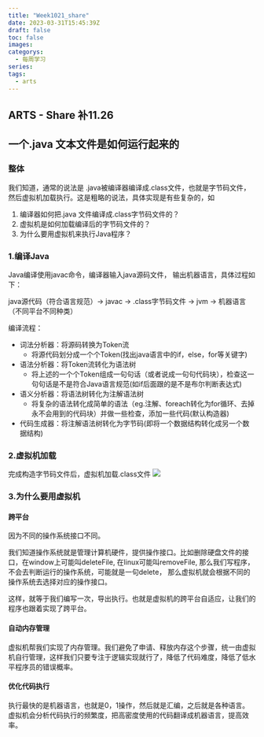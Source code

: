 ```yaml
---
title: "Week1021_share"
date: 2023-03-31T15:45:39Z
draft: false 
toc: false
images:
categorys:
  - 每周学习
series:
tags:
  - arts 
---
```


## ARTS - Share 补11.26
## 一个.java 文本文件是如何运行起来的

### 整体
我们知道，通常的说法是 .java被编译器编译成.class文件，也就是字节码文件，然后虚拟机加载执行。这是粗略的说法，具体实现是有些复杂的，如

1. 编译器如何把.java 文件编译成.class字节码文件的？
2. 虚拟机是如何加载编译后的字节码文件的？
3. 为什么要用虚拟机来执行Java程序？

### 1.编译Java
Java编译使用javac命令，编译器输入java源码文件， 输出机器语言，具体过程如下：

java源代码（符合语言规范）-> javac -> .class字节码文件 -> jvm -> 机器语言（不同平台不同种类）

编译流程：

* 词法分析器：将源码转换为Token流
	* 将源代码划分成一个个Token(找出java语言中的if，else，for等关键字)
* 语法分析器：将Token流转化为语法树
	* 将上述的一个个Token组成一句句话（或者说成一句句代码块），检查这一句句话是不是符合Java语言规范(如if后面跟的是不是布尔判断表达式)
* 语义分析器：将语法树转化为注解语法树
	* 将复杂的语法转化成简单的语法（eg.注解、foreach转化为for循环、去掉永不会用到的代码块）并做一些检查，添加一些代码(默认构造器)
* 代码生成器：将注解语法树转化为字节码(即将一个数据结构转化成另一个数据结构)




### 2.虚拟机加载
完成构造字节码文件后，虚拟机加载.class文件
![](http://dl.iteye.com/upload/attachment/0084/2346/aa51b456-7476-3d3b-a125-8b00eb19098c.png)

### 3.为什么要用虚拟机

#### 跨平台
因为不同的操作系统接口不同。

我们知道操作系统就是管理计算机硬件，提供操作接口。比如删除硬盘文件的接口，在window上可能叫deleteFile,  在linux可能叫removeFile, 那么我们写程序，不会去判断运行的操作系统，可能就是一句delete， 那么虚拟机就会根据不同的操作系统去选择对应的操作接口。

这样，就等于我们编写一次，导出执行。也就是虚拟机的跨平台自适应，让我们的程序也跟着实现了跨平台。

#### 自动内存管理
虚拟机帮我们实现了内存管理。我们避免了申请、释放内存这个步骤，统一由虚拟机自行管理，这样我们只要专注于逻辑实现就行了，降低了代码难度，降低了低水平程序员的错误概率。

#### 优化代码执行
执行最快的是机器语言，也就是0，1操作，然后就是汇编，之后就是各种语言。虚拟机会分析代码执行的频繁度，把高密度使用的代码翻译成机器语言，提高效率。
